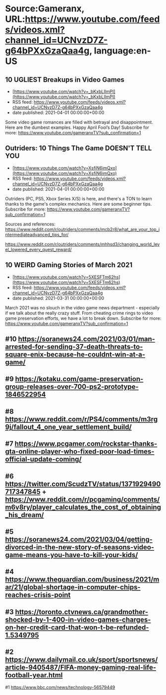 # Source:Gameranx, URL:https://www.youtube.com/feeds/videos.xml?channel_id=UCNvzD7Z-g64bPXxGzaQaa4g, language:en-US

## 10 UGLIEST Breakups in Video Games
 - [https://www.youtube.com/watch?v=_bKxbLIlmPI](https://www.youtube.com/watch?v=_bKxbLIlmPI)
 - RSS feed: https://www.youtube.com/feeds/videos.xml?channel_id=UCNvzD7Z-g64bPXxGzaQaa4g
 - date published: 2021-04-01 00:00:00+00:00

Some video game romances are filled with betrayal and disappointment. Here are the dumbest examples. Happy April Fool’s Day!
Subscribe for more: https://www.youtube.com/gameranxTV?sub_confirmation=1

## Outriders: 10 Things The Game DOESN'T TELL YOU
 - [https://www.youtube.com/watch?v=XsfiN6imQxo](https://www.youtube.com/watch?v=XsfiN6imQxo)
 - RSS feed: https://www.youtube.com/feeds/videos.xml?channel_id=UCNvzD7Z-g64bPXxGzaQaa4g
 - date published: 2021-04-01 00:00:00+00:00

Outriders (PC, PS5, Xbox Series X/S) is here, and there's a TON to learn thanks to the game's complex mechanics. Here are some beginner tips.
Subscribe for more: https://www.youtube.com/gameranxTV?sub_confirmation=1

Sources and references:
https://www.reddit.com/r/outriders/comments/mcb2r8/what_are_your_top_intermediateadvanced_tips_for/

https://www.reddit.com/r/outriders/comments/mhhsd3/changing_world_level_lowered_every_quest_reward/

## 10 WEIRD Gaming Stories of March 2021
 - [https://www.youtube.com/watch?v=5XESFTm62hs](https://www.youtube.com/watch?v=5XESFTm62hs)
 - RSS feed: https://www.youtube.com/feeds/videos.xml?channel_id=UCNvzD7Z-g64bPXxGzaQaa4g
 - date published: 2021-03-31 00:00:00+00:00

March 2021 was no slouch in the video game news department - especially if we talk about the really crazy stuff. From cheating crime rings to video game preservation efforts, we have a lot to break down.
Subscribe for more: https://www.youtube.com/gameranxTV?sub_confirmation=1

#10 https://soranews24.com/2021/03/01/man-arrested-for-sending-37-death-threats-to-square-enix-because-he-couldnt-win-at-a-game/
----------
#9
https://kotaku.com/game-preservation-group-releases-over-700-ps2-prototype-1846522954
-----------
#8
https://www.reddit.com/r/PS4/comments/m3rg9j/fallout_4_one_year_settlement_build/
--------------
#7
https://www.pcgamer.com/rockstar-thanks-gta-online-player-who-fixed-poor-load-times-official-update-coming/
-------------
#6
https://twitter.com/ScudzTV/status/1371929490717347845
+
https://www.reddit.com/r/pcgaming/comments/m6v8ry/player_calculates_the_cost_of_obtaining_his_dream/
-----------
#5
https://soranews24.com/2021/03/04/getting-divorced-in-the-new-story-of-seasons-video-game-means-you-have-to-kill-your-kids/
----------
#4
https://www.theguardian.com/business/2021/mar/21/global-shortage-in-computer-chips-reaches-crisis-point
------
#3 
https://toronto.ctvnews.ca/grandmother-shocked-by-1-400-in-video-games-charges-on-her-credit-card-that-won-t-be-refunded-1.5349795
-----
#2
https://www.dailymail.co.uk/sport/sportsnews/article-9405487/FIFA-money-gaming-real-life-football-year.html
-------
#1 
https://www.bbc.com/news/technology-56579449

